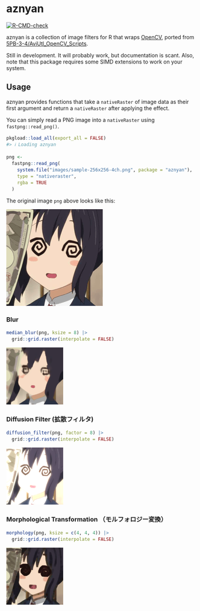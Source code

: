 # aznyan


<!-- README.md is generated from README.qmd. Please edit that file -->

<!-- badges: start -->

[![R-CMD-check](https://github.com/paithiov909/aznyan/actions/workflows/R-CMD-check.yaml/badge.svg)](https://github.com/paithiov909/aznyan/actions/workflows/R-CMD-check.yaml)
<!-- badges: end -->

aznyan is a collection of image filters for R that wraps
[OpenCV](https://opencv.org/), ported from
[5PB-3-4/AviUtl_OpenCV_Scripts](https://github.com/5PB-3-4/AviUtl_OpenCV_Scripts).

Still in development. It will probably work, but documentation is scant.
Also, note that this package requires some SIMD extensions to work on
your system.

## Usage

aznyan provides functions that take a `nativeRaster` of image data as
their first argument and return a `nativeRaster` after applying the
effect.

You can simply read a PNG image into a `nativeRaster` using
`fastpng::read_png()`.

``` r
pkgload::load_all(export_all = FALSE)
#> ℹ Loading aznyan

png <-
  fastpng::read_png(
    system.file("images/sample-256x256-4ch.png", package = "aznyan"),
    type = "nativeraster",
    rgba = TRUE
  )
```

The original image `png` above looks like this:

![original image](inst/images/sample-256x256-4ch.png)

### Blur

``` r
median_blur(png, ksize = 8) |>
  grid::grid.raster(interpolate = FALSE)
```

<img src="man/figures/README-median-blur-1.png" style="width:30.0%" />

### Diffusion Filter (拡散フィルタ)

``` r
diffusion_filter(png, factor = 8) |>
  grid::grid.raster(interpolate = FALSE)
```

<img src="man/figures/README-diffusion-1.png" style="width:30.0%" />

### Morphological Transformation （モルフォロジー変換）

``` r
morphology(png, ksize = c(4, 4, 4)) |>
  grid::grid.raster(interpolate = FALSE)
```

<img src="man/figures/README-morph-erosion-1.png" style="width:30.0%" />
